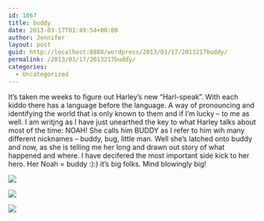 ```yaml
---
id: 1067
title: buddy
date: 2013-03-17T01:49:54+00:00
author: Jennifer
layout: post
guid: http://localhost:8888/wordpress/2013/03/17/2013217buddy/
permalink: /2013/03/17/2013217buddy/
categories:
  - Uncategorized
---
```

It&#8217;s taken me weeks to figure out Harley&#8217;s new &#8220;Harl-speak&#8221;. With each kiddo there has a language before the language. A way of pronouncing and identifying the world that is only known to them and if I&#8217;m lucky &#8211; to me as well. I am writjng as I have just unearthed the key to what Harley talks about most of the time: NOAH! She calls him BUDDY as I refer to him wih many different nicknames &#8211; buddy, bug, little man. Well she&#8217;s latched onto buddy and now, as she is telling me her long and drawn out story of what happened and where. I have decifered the most important side kick to her hero. Her Noah = buddy :):) it&#8217;s big folks. Mind blowingly big!<br style="color: rgb(0, 0, 0); font-family: Helvetica; font-size: medium; letter-spacing: normal; line-height: normal; " />

<div class="image-gallery-wrapper">
  <p>
    <img src="http://static1.squarespace.com/static/50db6bb3e4b015296cd43789/50dfa5b1e4b0dc6320e0b5ea/51451acce4b0e8b32a7af4b0/1363551100496/2013-02-27+10.03.55.jpg.55.jpg?format=original" />
  </p>
  
  <p>
    <img src="http://static1.squarespace.com/static/50db6bb3e4b015296cd43789/50dfa5b1e4b0dc6320e0b5ea/51451aa9e4b086e5da764fb9/1363551212148/2013-02-27+10.05.22.jpg.22.jpg?format=original" />
  </p>
  
  <p>
    <img src="http://static1.squarespace.com/static/50db6bb3e4b015296cd43789/50dfa5b1e4b0dc6320e0b5ea/51451ae1e4b086e5da765189/1363551193883/2013-02-27+09.55.44.jpg.44.jpg?format=original" />
  </p>
</div>